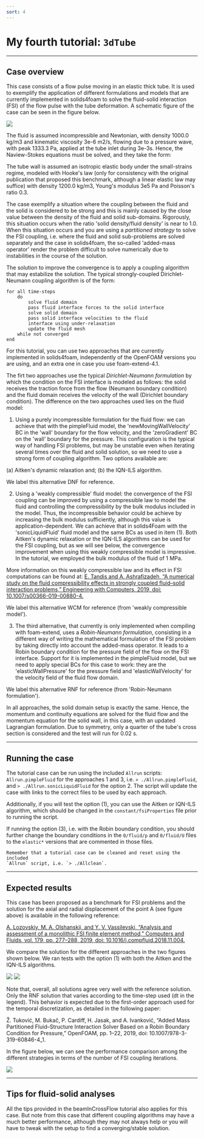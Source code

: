 ```yaml
---
sort: 4
---
```


# My fourth tutorial: `3dTube`

---

## Case overview

This case consists of a flow pulse moving in an elastic thick tube. It is used
to exemplify the application of different formulations and models that are
currently implemented in solids4foam to solve the fluid-solid interaction (FSI)
of the flow pulse with the tube deformation. A schematic figure of the case can
be seen in the figure below.

![](images/3dTube.png)

The fluid is assumed incompressible and Newtonian, with density 1000.0 kg/m3
and kinematic viscosity 3e-6 m2/s, flowing due to a pressure wave, with peak
1333.3 Pa, applied at the tube inlet during 3e-3s. Hence, the Naview-Stokes
equations must be solved, and they take the form:

The tube wall is assumed an isotropic elastic body under the small-strains
regime, modeled with Hooke's law (only for consistency with
the original publication that proposed this benchmark, although a linear
elastic law may suffice) with density 1200.0 kg/m3, Young's modulus 3e5 Pa and
Poisson's ratio 0.3.

The case exemplify a situation where the coupling between the fluid and the
solid is considered to be strong and this is mainly caused by the close value
between the density of the fluid and solid sub-domains. Rigorously, this
situation occurs when the ratio 'solid density/fluid density' is near to 1.0.
When this situation occurs and you are using a *partitioned strategy* to solve
the FSI coupling, i.e. where the fluid and solid sub-problems are solved
separately and the case in solids4foam, the so-called 'added-mass operator'
render the problem difficult to solve numerically due to instabilities in the
course of the solution. 

The solution to improve the convergence is to apply a coupling algorithm that
may estabilize the solution. The typical strongly-coupled Dirichlet-Neumann
coupling algorithm  is of the form:

```pseudocode
for all time-steps
    do
        solve fluid domain
        pass fluid interface forces to the solid interface
        solve solid domain
        pass solid interface velocities to the fluid
        interface using under-relaxation
        update the fluid mesh
    while not converged
end
```

For this tutorial, you can use two approaches that are currently implemented in
solids4foam, independently of the OpenFOAM versions you are using, and an extra
one in case you use foam-extend-4.1.

The firt two approaches use the typical *Dirichlet-Neumann formulation* by
which the condition on the FSI interface is modeled as follows: the solid
receives the traction force from the flow  (Neumann boundary condition) and the
fluid domain receives the velocity of the wall (Dirichlet boundary condition).
The difference on the two approaches used lies on the fluid model:

1) Using a purely incompressible formulation for the fluid flow: we can achieve
that with the pimpleFluid model, the 'newMovingWallVelocity' BC in the 'wall'
boundary for the flow velocity, and the 'zeroGradient' BC on the 'wall'
boundary for the pressure.  This configuration is the typical way of handling
FSI problems, but may be unstable even when iterating several times over the
fluid and solid solution, so we need to use a strong form of coupling
algorithm. Two options available are: 

(a) Aitken's dynamic relaxation and;
(b) the IQN-ILS algorithm. 
    
We label this alternative DNF for reference.

2) Using a 'weakly compressible' fluid model: the convergence of the FSI
coupling can be improved by using a compressible law to model the fluid and
controlling the compressibility by the bulk modulus included in the model.
Thus, the incompressible behavior could be achieve by increasing the bulk
modulus sufficiently, although this value is application-dependent. We can
achieve that in solids4Foam with the 'sonicLiquidFluid' fluid model and the
same BCs as used in item (1). Both Aitken's dynamic relaxation or the IQN-ILS
algorithms can be used for the FSI coupling, but as we will see below, the
convergence improvement when using this weakly compressible model is
impressive. In the tutorial, we employed the bulk modulus of the fluid of 1
MPa.

More information on this weakly compressible law and its effect in FSI
computations can be found at:
[E. Tandis and A. Ashrafizadeh, “A numerical study on the fluid compressibility effects in strongly coupled fluid–solid interaction problems,” Engineering with Computers, 2019, doi: 10.1007/s00366-019-00880-4.
](https://doi.org/10.1007/s00366-019-00880-4)

We label this alternative WCM for reference (from 'weakly compressible model').

3) The third alternative, that currently is only implemented when compiling
with foam-extend, uses a *Robin-Neumann formulation*, consisting in a different
way of writing the mathematical formulation of the FSI problem by taking
directly into account the added-mass operator. It leads to a Robin boundary
condition for the pressure field of the flow on the FSI interface.  Support for
it is implemented in the pimpleFluid model, but we need to apply special BCs
for this case to work: they are the 'elasticWallPressure' for the pressure
field and 'elasticWallVelocity' for the velocity field of the fluid flow
domain. 

We label this alternative RNF for reference (from 'Robin-Neumann formulation').

In all approaches, the solid domain setup is exactly the same. Hence, the
momentum and continuity equations are solved for the fluid flow and the
momentum equation for the solid wall, in this case, with an updated Lagrangian
formulation. Due to symmetry, only a quarter of the tube's cross section is
considered and the test will run for 0.02 s.

---

## Running the case

The tutorial case can be run using the included `Allrun` scripts:
`Allrun.pimpleFluid` for the approaches 1 and 3, i.e. `> ./Allrun.pimpleFluid`,
and `> ./Allrun.sonicLiquidFluid` for the option 2. The script will update the
case with links to the correct files to be used by each approach.

Additionally, if you will test the option (1), you can use the Aitken or
IQN-ILS algorithm, which should be changed in the `constant/fsiProperties` file
prior to running the script. 

If running the option (3), i.e. with the Robin boundary condition, you should
further change the boundary conditions in the `0/fluid/p` and `0/fluid/U` files
to the `elastic*` versions that are commented in those files. 

```tip
Remember that a tutorial case can be cleaned and reset using the included
`Allrun` script, i.e. `> ./Allclean`.
```

---

## Expected results

This case has been proposed as a benchmark for FSI problems and the solution
for the axial and radial displacement of the point A (see figure above) is
available in the following reference:

[A. Lozovskiy, M. A. Olshanskii, and Y. V. Vassilevski, “Analysis and assessment of a monolithic FSI finite element method,” Computers and Fluids, vol. 179, pp. 277–288, 2019, doi: 10.1016/j.compfluid.2018.11.004.](https://doi.org/10.1016/j.compfluid.2018.11.004)

We compare the solution for the different approaches in the two figures shown
below. We ran tests with the option (1) with both the Aitken and the IQN-ILS
algorithms.

![](./images/axial-displacement.png)
![](./images/radial-displacement.png)

Note that, overall, all solutions agree very well with the reference solution.
Only the RNF solution that varies according to the time-step used (dt in the
legend). This behavior is expected due to the first-order approach used for the
temporal discretization, as detailed in the following paper:

Ž. Tuković, M. Bukač, P. Cardiff, H. Jasak, and A. Ivanković, “Added Mass Partitioned Fluid–Structure Interaction Solver Based on a Robin Boundary Condition for Pressure,” OpenFOAM, pp. 1–22, 2019, doi: 10.1007/978-3-319-60846-4_1.

In the figure below, we can see the performance comparison among the different strategies in terms of the number of FSI coupling iterations.

![](./images/coupling-iterations.png)

---

## Tips for fluid-solid analyses

All the tips provided in the beamInCrossFlow tutorial also applies for this
case. But note from this case that different coupling algorithms may have a
much better performance, although they may not always help or you will have to
tweak with the setup to find a converging/stable solution.
